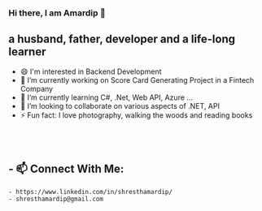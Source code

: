 ### Hi there, I am Amardip 👋
## a husband, father, developer and a life-long learner
- 😄 I'm interested in Backend Development 
- 🔭 I’m currently working on Score Card Generating Project in a Fintech Company
- 🌱 I’m currently learning C#, .Net, Web API, Azure ...
- 👯 I’m looking to collaborate on various aspects of .NET, API
- ⚡ Fun fact: I love photography, walking the woods and reading books

<br />
<br />

## - 📫 Connect With Me:
    - https://www.linkedin.com/in/shresthamardip/ 
    - shresthamardip@gmail.com
